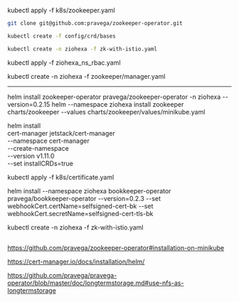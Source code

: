 

kubectl apply -f k8s/zookeeper.yaml


```bash
git clone git@github.com:pravega/zookeeper-operator.git
```


```bash
kubectl create -f config/crd/bases
```


```bash
kubectl create -n ziohexa -f zk-with-istio.yaml
```

kubectl apply -f ziohexa_ns_rbac.yaml 

kubectl create -n ziohexa -f zookeeper/manager.yaml

----

helm install zookeeper-operator pravega/zookeeper-operator -n ziohexa --version=0.2.15
helm --namespace ziohexa install zookeeper charts/zookeeper --values charts/zookeeper/values/minikube.yaml

helm install \
  cert-manager jetstack/cert-manager \
  --namespace cert-manager \
  --create-namespace \
  --version v1.11.0 \
  --set installCRDs=true

kubectl apply -f k8s/certificate.yaml 

helm install --namespace ziohexa bookkeeper-operator pravega/bookkeeper-operator --version=0.2.3 --set webhookCert.certName=selfsigned-cert-bk --set webhookCert.secretName=selfsigned-cert-tls-bk



 kubectl create -n ziohexa -f zk-with-istio.yaml

## 
 https://github.com/pravega/zookeeper-operator#installation-on-minikube

 https://cert-manager.io/docs/installation/helm/

 https://github.com/pravega/pravega-operator/blob/master/doc/longtermstorage.md#use-nfs-as-longtermstorage